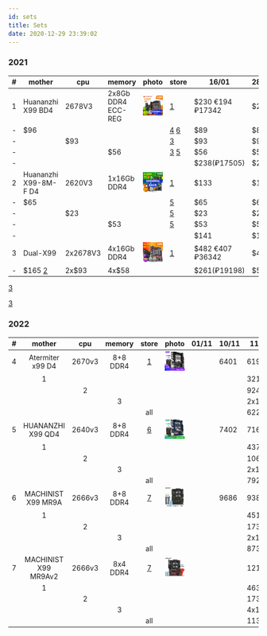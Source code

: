 ```yaml
---
id: sets
title: Sets
date: 2020-12-29 23:39:02
---
```


### 2021

| # | mother | cpu | memory | photo | store | 16/01 | 28/01 |
| --- | --- | --- | --- | --- | --- | --- | --- |
| 1 | Huananzhi X99 BD4 | 2678V3 | 2x8Gb DDR4 ECC-REG | [![HUANANZHI-X99-BD4-DDR4-Motherboard-Set-With-Xeon-E5-2678-V3-LGA2011-3-CPU-2-8GB](img/HUANANZHI-X99-BD4-DDR4-Motherboard-Set-With-Xeon-E5-2678-V3-LGA2011-3-CPU-2-8GB.webp)](img/HUANANZHI-X99-BD4-DDR4-Motherboard-Set-With-Xeon-E5-2678-V3-LGA2011-3-CPU-2-8GB.webp) | [1](https://www.aliexpress.com/item/4000542296880.html 'CPU Store') | $230 €194 ₽17342 | $237 |
| - | $96 |  |  |  | [4](https://www.aliexpress.com/item/1005001966780350.html "Computerman's Store") [6](https://aliexpress.ru/item/1005001639191630.html 'Motherboard manufacturer Store') | $89 | $87 |
| - |  | $93 |  |  | [3](https://www.aliexpress.com/item/33002946609.html 'Yao Yue Store') | $93 | $93 |
| - |  |  | $56 |  | [3](https://www.aliexpress.com/item/33009776003.html 'Yao Yue Store') [5](https://www.aliexpress.com/item/32601791617.html 'CPU TOP Store') | $56 | $56 |
| - |  |  |  |  |  | $238(₽17505) | $236 |
| 2 | Huananzhi X99-8M-F D4 | 2620V3 | 1x16Gb DDR4 | [![Huananzhi-X99-8M-F-D4-E5-2620-V3-LGA2011_Q90](img/Huananzhi-X99-8M-F-D4-E5-2620-V3-LGA2011_Q90.jpg)](img/Huananzhi-X99-8M-F-D4-E5-2620-V3-LGA2011_Q90.jpg) | [1](https://aliexpress.ru/item/4000931520719.html 'CPU Store') | $133 | $136 |
| - | $65 |  |  |  | [5](https://aliexpress.ru/item/4000115002701.html 'CPU TOP Store') | $65 | $65 |
| - |  | $23 |  |  | [5](https://aliexpress.ru/item/4000265198909.html 'CPU TOP Store') | $23 | $23 |
| - |  |  | $53 |  | [5](https://aliexpress.ru/item/32601791617.html 'CPU TOP Store') | $53 | $54 |
| - |  |  |  |  |  | $141 | $142 |
| 3 | Dual-X99 | 2x2678V3 | 4x16Gb DDR4 | [![DDR4-Dual-X99-2011-3-XEON-E5-2678-V3-2-4_Q90](img/DDR4-Dual-X99-2011-3-XEON-E5-2678-V3-2-4_Q90.jpg)](img/DDR4-Dual-X99-2011-3-XEON-E5-2678-V3-2-4_Q90.jpg) | [1](https://aliexpress.ru/item/4001327167349.html 'CPU Store') | $482 €407 ₽36342 | $482 |
| - | $165 [2](https://aliexpress.ru/item/1005001431965342.html 'SZMZ Official Store') | 2x$93 | 4x$58 |  |  | $261(₽19198) | $567 |

[3](https://aliexpress.ru/item/4000842821384.html 'Good Luck 7 Store')

[3](https://aliexpress.ru/item/4000842821384.html 'Good Luck 7 Store')

### 2022

| # | mother | cpu | memory | store | photo | 01/11 | 10/11 | 11/11 |
| --- | :-: | :-: | :-: | :-: | --- | --- | --- | --- |
| 4 | Atermiter x99 D4 | 2670v3 | 8+8 DDR4 | [1](https://aliexpress.ru/item/4000483492857.html 'CPU Store') | [![Atermiter-x99-2670v3-8-8ddr4](img/Atermiter-x99-2670v3-8-8ddr4.webp)](img/Atermiter-x99-2670v3-8-8ddr4.webp) |  | 6401 | 6199 |
|  | 1 |  |  |  |  |  |  | 3215 |
|  |  | 2 |  |  |  |  |  | 924 |
|  |  |  | 3 |  |  |  |  | 2x1043 |
|  |  |  |  | all |  |  |  | 6225 |
| 5 | HUANANZHI X99 QD4 | 2640v3 | 8+8 DDR4 | [6](https://aliexpress.ru/item/1005004759137992.html 'atermiter Store') | [![HUANANZHI-X99-QD4-X99-XEON](img/HUANANZHI-X99-QD4-X99-XEON.webp)](img/HUANANZHI-X99-QD4-X99-XEON.webp) |  | 7402 | 7169 |
|  | 1 |  |  |  |  |  |  | 4373 |
|  |  | 2 |  |  |  |  |  | 1066 |
|  |  |  | 3 |  |  |  |  | 2x1241 |
|  |  |  |  | all |  |  |  | 7921 |
| 6 | MACHINIST X99 MR9A | 2666v3 | 8+8 DDR4 | [7](https://aliexpress.ru/item/1005004029196934.html 'MACHINIST official Store') | [![X99-ATX-MR9A-2666v3-16gb](img/X99-ATX-MR9A-2666v3-16gb.webp)](img/X99-ATX-MR9A-2666v3-16gb.webp) |  | 9686 | 9381 |
|  | 1 |  |  |  |  |  |  | 4518 |
|  |  | 2 |  |  |  |  |  | 1739 |
|  |  |  | 3 |  |  |  |  | 2x1241 |
|  |  |  |  | all |  |  |  | 8739 |
| 7 | MACHINIST X99 MR9Av2 | 2666v3 | 8x4 DDR4 | [7](https://aliexpress.ru/item/1005004695673494.html 'MACHINIST official Store') | [![MACHINIST-X99-Xeon-E5-2666-V3](img/MACHINIST-X99-Xeon-E5-2666-V3.webp)](img/MACHINIST-X99-Xeon-E5-2666-V3.webp) |  |  | 12143 |
|  | 1 |  |  |  |  |  |  | 4636 |
|  |  | 2 |  |  |  |  |  | 1739 |
|  |  |  | 3 |  |  |  |  | 4x1241 |
|  |  |  |  | all |  |  |  | 11342 |
